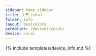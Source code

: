 ```yaml
---
sidebar: home_sidebar
title: 关于 coral
folder: info
layout: deviceinfo
permalink: /devices/coral/
device: coral
---
```

{% include templates/device_info.md %}
